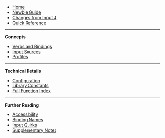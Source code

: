 - [Home](README)
- [Newbie Guide](Newbiw-Guide)
- [Changes from Input 4](Changes-from-Input-4)
- [Quick Reference](Quick-Reference)

---

**Concepts**

- [Verbs and Bindings](Verbs-and-Bindings)
- [Input Sources](Input-Sources)
- [Profiles](Profiles)

---

**Technical Details**

- [Configuration](Configuration)
- [Library Constants](Library-Constants)
- [Full Function Index](Function-Index)

---

**Further Reading**

- [Accessibility](Accessibility)
- [Binding Names](Binding-Names)
- [Input Quirks](Input-Quirks)
- [Supplementary Notes](Reference-Notes)
